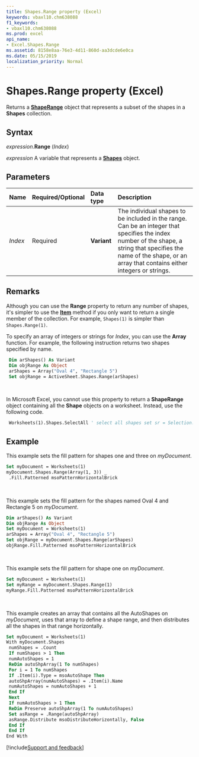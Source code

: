 ```yaml
---
title: Shapes.Range property (Excel)
keywords: vbaxl10.chm638088
f1_keywords:
- vbaxl10.chm638088
ms.prod: excel
api_name:
- Excel.Shapes.Range
ms.assetid: 8158e8aa-76e3-4d11-860d-aa3dcde6e0ca
ms.date: 05/15/2019
localization_priority: Normal
---
```



# Shapes.Range property (Excel)

Returns a **[ShapeRange](Excel.ShapeRange.md)** object that represents a subset of the shapes in a **Shapes** collection.


## Syntax

_expression_.**Range** (_Index_)

_expression_ A variable that represents a **[Shapes](Excel.Shapes.md)** object.


## Parameters

|Name|Required/Optional|Data type|Description|
|:-----|:-----|:-----|:-----|
| _Index_|Required| **Variant**|The individual shapes to be included in the range. Can be an integer that specifies the index number of the shape, a string that specifies the name of the shape, or an array that contains either integers or strings.|

## Remarks

Although you can use the **Range** property to return any number of shapes, it's simpler to use the **[Item](Excel.Shapes.Item.md)** method if you only want to return a single member of the collection. For example, `Shapes(1)` is simpler than `Shapes.Range(1)`.

To specify an array of integers or strings for _Index_, you can use the **Array** function. For example, the following instruction returns two shapes specified by name.

```vb
 Dim arShapes() As Variant 
 Dim objRange As Object 
 arShapes = Array("Oval 4", "Rectangle 5") 
 Set objRange = ActiveSheet.Shapes.Range(arShapes)
```

<br/>

In Microsoft Excel, you cannot use this property to return a **ShapeRange** object containing all the **Shape** objects on a worksheet. Instead, use the following code.

```vb
 Worksheets(1).Shapes.SelectAll ' select all shapes set sr = Selection.ShapeRange ' create ShapeRange
```

## Example

This example sets the fill pattern for shapes one and three on _myDocument_.

```vb
Set myDocument = Worksheets(1) 
myDocument.Shapes.Range(Array(1, 3)) _ 
 .Fill.Patterned msoPatternHorizontalBrick
```

<br/>

This example sets the fill pattern for the shapes named Oval 4 and Rectangle 5 on _myDocument_.

```vb
Dim arShapes() As Variant 
Dim objRange As Object 
Set myDocument = Worksheets(1) 
arShapes = Array("Oval 4", "Rectangle 5") 
Set objRange = myDocument.Shapes.Range(arShapes) 
objRange.Fill.Patterned msoPatternHorizontalBrick

```

<br/>

This example sets the fill pattern for shape one on _myDocument_.

```vb
Set myDocument = Worksheets(1) 
Set myRange = myDocument.Shapes.Range(1) 
myRange.Fill.Patterned msoPatternHorizontalBrick
```

<br/>

This example creates an array that contains all the AutoShapes on _myDocument_, uses that array to define a shape range, and then distributes all the shapes in that range horizontally.

```vb
Set myDocument = Worksheets(1) 
With myDocument.Shapes 
 numShapes = .Count 
 If numShapes > 1 Then 
 numAutoShapes = 1 
 ReDim autoShpArray(1 To numShapes) 
 For i = 1 To numShapes 
 If .Item(i).Type = msoAutoShape Then 
 autoShpArray(numAutoShapes) = .Item(i).Name 
 numAutoShapes = numAutoShapes + 1 
 End If 
 Next 
 If numAutoShapes > 1 Then 
 ReDim Preserve autoShpArray(1 To numAutoShapes) 
 Set asRange = .Range(autoShpArray) 
 asRange.Distribute msoDistributeHorizontally, False 
 End If 
 End If 
End With
```




[!include[Support and feedback](~/includes/feedback-boilerplate.md)]
